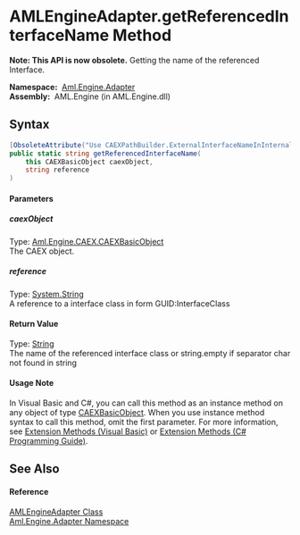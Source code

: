 AMLEngineAdapter.getReferencedInterfaceName Method
==================================================


**Note: This API is now obsolete.**
Getting the name of the referenced Interface.

  **Namespace:**  [Aml.Engine.Adapter][1]  
  **Assembly:**  AML.Engine (in AML.Engine.dll)

Syntax
------

```csharp
[ObsoleteAttribute("Use CAEXPathBuilder.ExternalInterfaceNameInInternalLinkReference")]
public static string getReferencedInterfaceName(
	this CAEXBasicObject caexObject,
	string reference
)
```

#### Parameters

##### *caexObject*
Type: [Aml.Engine.CAEX.CAEXBasicObject][2]  
The CAEX object.

##### *reference*
Type: [System.String][3]  
A reference to a interface class in form GUID:InterfaceClass

#### Return Value
Type: [String][3]  
 The name of the referenced interface class or string.empty if separator char not found in string 
#### Usage Note
In Visual Basic and C#, you can call this method as an instance method on any object of type [CAEXBasicObject][2]. When you use instance method syntax to call this method, omit the first parameter. For more information, see [Extension Methods (Visual Basic)][4] or [Extension Methods (C# Programming Guide)][5].

See Also
--------

#### Reference
[AMLEngineAdapter Class][6]  
[Aml.Engine.Adapter Namespace][1]  

[1]: ../README.md
[2]: ../../Aml.Engine.CAEX/CAEXBasicObject/README.md
[3]: https://docs.microsoft.com/dotnet/api/system.string
[4]: https://docs.microsoft.com/dotnet/visual-basic/programming-guide/language-features/procedures/extension-methods
[5]: https://docs.microsoft.com/dotnet/csharp/programming-guide/classes-and-structs/extension-methods
[6]: README.md
[7]: https://www.automationml.org
[8]: ../../icons/logoShade.png